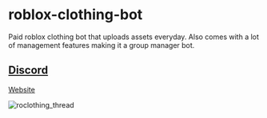 # roblox-clothing-bot
Paid roblox clothing bot that uploads assets everyday. Also comes with a lot of management features making it a group manager bot.

[Discord](https://discord.gg/25SwvPQgqR)
----------
[Website](https://roclothing.net)

![roclothing_thread](https://github.com/Wattville/roblox-clothing-bot/assets/85033762/3a414f0b-1b16-450b-9e27-b71547d064cf)

